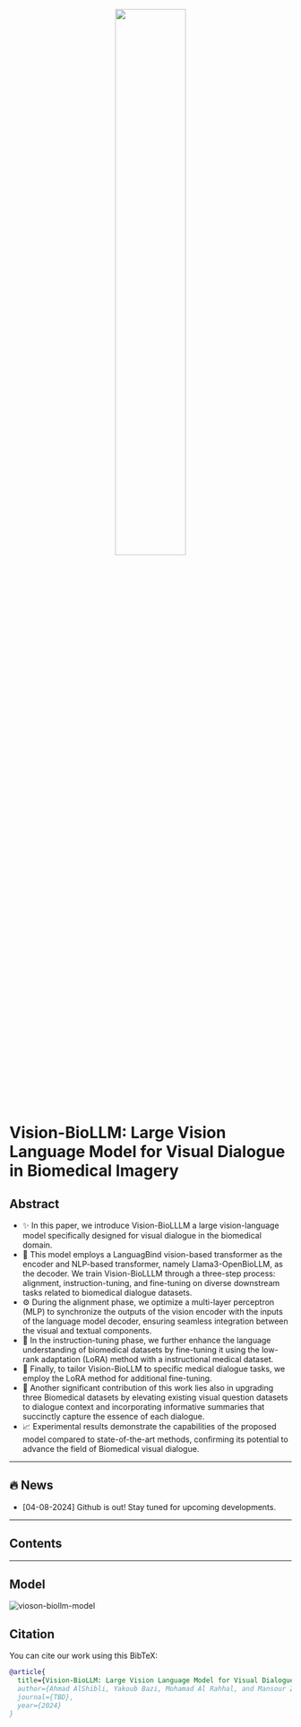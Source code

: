 <p align="center" width="100%">
<img src="https://github.com/user-attachments/assets/e59a3e10-9cd4-4562-a7a4-c66bab69bf3e" width="50%" />
</p>

# Vision-BioLLM: Large Vision Language Model for Visual Dialogue in Biomedical Imagery #

## Abstract ##
- :sparkles: In this paper, we introduce Vision-BioLLLM a large vision-language model specifically designed for visual dialogue in the biomedical domain.
- :jigsaw: This model employs a LanguagBind vision-based transformer as the encoder and NLP-based transformer, namely Llama3-OpenBioLLM, as the decoder. We train Vision-BioLLLM through a three-step process: alignment, instruction-tuning, and fine-tuning on diverse downstream tasks related to biomedical dialogue datasets.
- :gear: During the alignment phase, we optimize a multi-layer perceptron (MLP) to synchronize the outputs of the vision encoder with the inputs of the language model decoder, ensuring seamless integration between the visual and textual components.
- :link: In the instruction-tuning phase, we further enhance the language understanding of biomedical datasets by fine-tuning it using the low-rank adaptation (LoRA) method with a instructional medical dataset.
- :blue_book: Finally, to tailor Vision-BioLLM to specific medical dialogue tasks, we employ the LoRA method for additional fine-tuning.
- :wrench: Another significant contribution of this work lies also in upgrading three Biomedical datasets by elevating existing visual question datasets to dialogue context and incorporating informative summaries that succinctly capture the essence of each dialogue.
- :chart_with_upwards_trend: Experimental results demonstrate the capabilities of the proposed model compared to state-of-the-art methods, confirming its potential to advance the field of Biomedical visual dialogue.
-----
## :fire: News ##
- [04-08-2024] Github is out! Stay tuned for upcoming developments.
---
## Contents ##

---
## Model ##
![vioson-biollm-model](https://github.com/user-attachments/assets/788e9742-c15a-417b-bf6b-e2f679ba7606)

## Citation ##
You can cite our work using this BibTeX:
```bibtex
@article{
  title={Vision-BioLLM: Large Vision Language Model for Visual Dialogue in Biomedical Imagery},
  author={Ahmad AlShibli, Yakoub Bazi, Mohamad Al Rahhal, and Mansour Zuair},
  journal={TBD},
  year={2024}
}

